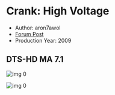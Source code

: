 # Crank: High Voltage

* Author: aron7awol
* [Forum Post](https://www.avsforum.com/threads/bass-eq-for-filtered-movies.2995212/post-57968298)
* Production Year: 2009

## DTS-HD MA 7.1

![img 0](https://i.imgur.com/R6AkJHK.jpg)

![img 0](https://i.imgur.com/X3e6CSf.png)

